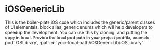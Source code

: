 # iOSGenericLib
This is the boiler-plate iOS code which includes the generic/parent classes of UI elementals, block alias, generic enums which will help developers to speedup the development.
You can use this by cloning, and putting the copy in local. Provide the local pod path in your project podfile, example - pod 'iOSLibrary', :path => 'your-local-path/iOSGenericLib/iOSLibrary'. 

